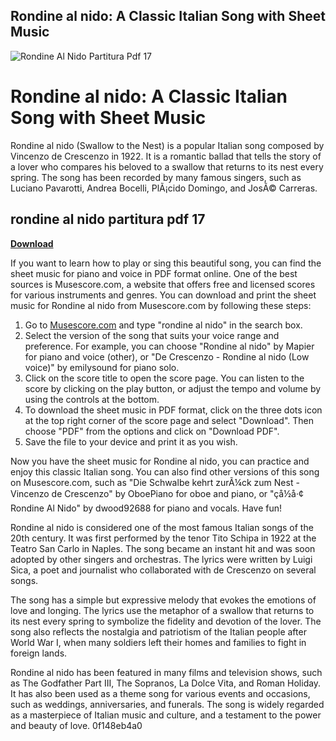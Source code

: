 ## Rondine al nido: A Classic Italian Song with Sheet Music

 
![Rondine Al Nido Partitura Pdf 17](https://blog.moravianacademy.org/hubfs/RedGold-1.jpg#keepProtocol)

 
# Rondine al nido: A Classic Italian Song with Sheet Music
 
Rondine al nido (Swallow to the Nest) is a popular Italian song composed by Vincenzo de Crescenzo in 1922. It is a romantic ballad that tells the story of a lover who compares his beloved to a swallow that returns to its nest every spring. The song has been recorded by many famous singers, such as Luciano Pavarotti, Andrea Bocelli, PlÃ¡cido Domingo, and JosÃ© Carreras.
 
## rondine al nido partitura pdf 17


[**Download**](https://www.google.com/url?q=https%3A%2F%2Fgeags.com%2F2tLwgP&sa=D&sntz=1&usg=AOvVaw0mtdCOGAN6u9y1WPF5m72l)

 
If you want to learn how to play or sing this beautiful song, you can find the sheet music for piano and voice in PDF format online. One of the best sources is Musescore.com, a website that offers free and licensed scores for various instruments and genres. You can download and print the sheet music for Rondine al nido from Musescore.com by following these steps:
 
1. Go to [Musescore.com](https://musescore.com) and type "rondine al nido" in the search box.
2. Select the version of the song that suits your voice range and preference. For example, you can choose "Rondine al nido" by Mapier for piano and voice (other), or "De Crescenzo - Rondine al nido (Low voice)" by emilysound for piano solo.
3. Click on the score title to open the score page. You can listen to the score by clicking on the play button, or adjust the tempo and volume by using the controls at the bottom.
4. To download the sheet music in PDF format, click on the three dots icon at the top right corner of the score page and select "Download". Then choose "PDF" from the options and click on "Download PDF".
5. Save the file to your device and print it as you wish.

Now you have the sheet music for Rondine al nido, you can practice and enjoy this classic Italian song. You can also find other versions of this song on Musescore.com, such as "Die Schwalbe kehrt zurÃ¼ck zum Nest - Vincenzo de Crescenzo" by OboePiano for oboe and piano, or "çå½å·¢ Rondine Al Nido" by dwood92688 for piano and vocals. Have fun!
  
Rondine al nido is considered one of the most famous Italian songs of the 20th century. It was first performed by the tenor Tito Schipa in 1922 at the Teatro San Carlo in Naples. The song became an instant hit and was soon adopted by other singers and orchestras. The lyrics were written by Luigi Sica, a poet and journalist who collaborated with de Crescenzo on several songs.
 
The song has a simple but expressive melody that evokes the emotions of love and longing. The lyrics use the metaphor of a swallow that returns to its nest every spring to symbolize the fidelity and devotion of the lover. The song also reflects the nostalgia and patriotism of the Italian people after World War I, when many soldiers left their homes and families to fight in foreign lands.
 
Rondine al nido has been featured in many films and television shows, such as The Godfather Part III, The Sopranos, La Dolce Vita, and Roman Holiday. It has also been used as a theme song for various events and occasions, such as weddings, anniversaries, and funerals. The song is widely regarded as a masterpiece of Italian music and culture, and a testament to the power and beauty of love.
 0f148eb4a0
